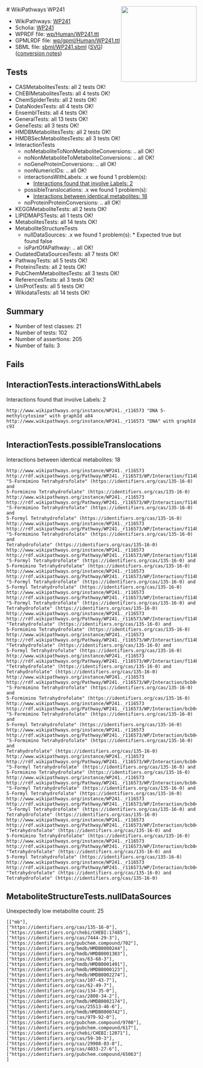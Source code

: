<img style="float: right; width: 200px" src="../logo.png" />
# WikiPathways WP241

* WikiPathways: [WP241](https://identifiers.org/wikipathways:WP241)
* Scholia: [WP241](https://scholia.toolforge.org/wikipathways/WP241)
* WPRDF file: [wp/Human/WP241.ttl](../wp/Human/WP241.ttl)
* GPMLRDF file: [wp/gpml/Human/WP241.ttl](../wp/gpml/Human/WP241.ttl)
* SBML file: [sbml/WP241.sbml](../sbml/WP241.sbml) ([SVG](../sbml/WP241.svg)) ([conversion notes](../sbml/WP241.txt))

## Tests
* CASMetabolitesTests: all 2 tests OK!
* ChEBIMetabolitesTests: all 4 tests OK!
* ChemSpiderTests: all 2 tests OK!
* DataNodesTests: all 4 tests OK!
* EnsemblTests: all 4 tests OK!
* GeneralTests: all 13 tests OK!
* GeneTests: all 3 tests OK!
* HMDBMetabolitesTests: all 2 tests OK!
* HMDBSecMetabolitesTests: all 3 tests OK!
* InteractionTests
    * noMetaboliteToNonMetaboliteConversions: .. all OK!
    * noNonMetaboliteToMetaboliteConversions: .. all OK!
    * noGeneProteinConversions: .. all OK!
    * nonNumericIDs: .. all OK!
    * interactionsWithLabels: .x we found 1 problem(s):
        * [Interactions found that involve Labels: 2](#630d2679)
    * possibleTranslocations: .x we found 1 problem(s):
        * [Interactions between identical metabolites: 18](#dc76dff4)
    * noProteinProteinConversions: .. all OK!
* KEGGMetaboliteTests: all 2 tests OK!
* LIPIDMAPSTests: all 1 tests OK!
* MetabolitesTests: all 14 tests OK!
* MetaboliteStructureTests
    * nullDataSources: .x we found 1 problem(s):
            * Expected true but found false
    * isPartOfAPathway: .. all OK!
* OudatedDataSourcesTests: all 7 tests OK!
* PathwayTests: all 5 tests OK!
* ProteinsTests: all 2 tests OK!
* PubChemMetabolitesTests: all 3 tests OK!
* ReferencesTests: all 3 tests OK!
* UniProtTests: all 5 tests OK!
* WikidataTests: all 14 tests OK!


## Summary

* Number of test classes: 21
* Number of tests: 102
* Number of assertions: 205
* Number of fails: 3

## Fails

<a name="630d2679" />

## InteractionTests.interactionsWithLabels

Interactions found that involve Labels: 2
```
http://www.wikipathways.org/instance/WP241._r116573 "DNA 5-methylcytosine" with graphId a84
http://www.wikipathways.org/instance/WP241._r116573 "DNA" with graphId c93
```

<a name="dc76dff4" />

## InteractionTests.possibleTranslocations

Interactions between identical metabolites: 18
```
http://www.wikipathways.org/instance/WP241._r116573 http://rdf.wikipathways.org/Pathway/WP241._r116573/WP/Interaction/f114b "5-Formimino Tetrahydrofolate" (https://identifiers.org/cas/135-16-0) and 
5-Formimino Tetrahydrofolate" (https://identifiers.org/cas/135-16-0)
http://www.wikipathways.org/instance/WP241._r116573 http://rdf.wikipathways.org/Pathway/WP241._r116573/WP/Interaction/f114b "5-Formimino Tetrahydrofolate" (https://identifiers.org/cas/135-16-0) and 
5-Formyl Tetrahydrofolate" (https://identifiers.org/cas/135-16-0)
http://www.wikipathways.org/instance/WP241._r116573 http://rdf.wikipathways.org/Pathway/WP241._r116573/WP/Interaction/f114b "5-Formimino Tetrahydrofolate" (https://identifiers.org/cas/135-16-0) and 
Tetrahydrofolate" (https://identifiers.org/cas/135-16-0)
http://www.wikipathways.org/instance/WP241._r116573 http://rdf.wikipathways.org/Pathway/WP241._r116573/WP/Interaction/f114b "5-Formyl Tetrahydrofolate" (https://identifiers.org/cas/135-16-0) and 
5-Formimino Tetrahydrofolate" (https://identifiers.org/cas/135-16-0)
http://www.wikipathways.org/instance/WP241._r116573 http://rdf.wikipathways.org/Pathway/WP241._r116573/WP/Interaction/f114b "5-Formyl Tetrahydrofolate" (https://identifiers.org/cas/135-16-0) and 
5-Formyl Tetrahydrofolate" (https://identifiers.org/cas/135-16-0)
http://www.wikipathways.org/instance/WP241._r116573 http://rdf.wikipathways.org/Pathway/WP241._r116573/WP/Interaction/f114b "5-Formyl Tetrahydrofolate" (https://identifiers.org/cas/135-16-0) and 
Tetrahydrofolate" (https://identifiers.org/cas/135-16-0)
http://www.wikipathways.org/instance/WP241._r116573 http://rdf.wikipathways.org/Pathway/WP241._r116573/WP/Interaction/f114b "Tetrahydrofolate" (https://identifiers.org/cas/135-16-0) and 
5-Formimino Tetrahydrofolate" (https://identifiers.org/cas/135-16-0)
http://www.wikipathways.org/instance/WP241._r116573 http://rdf.wikipathways.org/Pathway/WP241._r116573/WP/Interaction/f114b "Tetrahydrofolate" (https://identifiers.org/cas/135-16-0) and 
5-Formyl Tetrahydrofolate" (https://identifiers.org/cas/135-16-0)
http://www.wikipathways.org/instance/WP241._r116573 http://rdf.wikipathways.org/Pathway/WP241._r116573/WP/Interaction/f114b "Tetrahydrofolate" (https://identifiers.org/cas/135-16-0) and 
Tetrahydrofolate" (https://identifiers.org/cas/135-16-0)
http://www.wikipathways.org/instance/WP241._r116573 http://rdf.wikipathways.org/Pathway/WP241._r116573/WP/Interaction/bcb04 "5-Formimino Tetrahydrofolate" (https://identifiers.org/cas/135-16-0) and 
5-Formimino Tetrahydrofolate" (https://identifiers.org/cas/135-16-0)
http://www.wikipathways.org/instance/WP241._r116573 http://rdf.wikipathways.org/Pathway/WP241._r116573/WP/Interaction/bcb04 "5-Formimino Tetrahydrofolate" (https://identifiers.org/cas/135-16-0) and 
5-Formyl Tetrahydrofolate" (https://identifiers.org/cas/135-16-0)
http://www.wikipathways.org/instance/WP241._r116573 http://rdf.wikipathways.org/Pathway/WP241._r116573/WP/Interaction/bcb04 "5-Formimino Tetrahydrofolate" (https://identifiers.org/cas/135-16-0) and 
Tetrahydrofolate" (https://identifiers.org/cas/135-16-0)
http://www.wikipathways.org/instance/WP241._r116573 http://rdf.wikipathways.org/Pathway/WP241._r116573/WP/Interaction/bcb04 "5-Formyl Tetrahydrofolate" (https://identifiers.org/cas/135-16-0) and 
5-Formimino Tetrahydrofolate" (https://identifiers.org/cas/135-16-0)
http://www.wikipathways.org/instance/WP241._r116573 http://rdf.wikipathways.org/Pathway/WP241._r116573/WP/Interaction/bcb04 "5-Formyl Tetrahydrofolate" (https://identifiers.org/cas/135-16-0) and 
5-Formyl Tetrahydrofolate" (https://identifiers.org/cas/135-16-0)
http://www.wikipathways.org/instance/WP241._r116573 http://rdf.wikipathways.org/Pathway/WP241._r116573/WP/Interaction/bcb04 "5-Formyl Tetrahydrofolate" (https://identifiers.org/cas/135-16-0) and 
Tetrahydrofolate" (https://identifiers.org/cas/135-16-0)
http://www.wikipathways.org/instance/WP241._r116573 http://rdf.wikipathways.org/Pathway/WP241._r116573/WP/Interaction/bcb04 "Tetrahydrofolate" (https://identifiers.org/cas/135-16-0) and 
5-Formimino Tetrahydrofolate" (https://identifiers.org/cas/135-16-0)
http://www.wikipathways.org/instance/WP241._r116573 http://rdf.wikipathways.org/Pathway/WP241._r116573/WP/Interaction/bcb04 "Tetrahydrofolate" (https://identifiers.org/cas/135-16-0) and 
5-Formyl Tetrahydrofolate" (https://identifiers.org/cas/135-16-0)
http://www.wikipathways.org/instance/WP241._r116573 http://rdf.wikipathways.org/Pathway/WP241._r116573/WP/Interaction/bcb04 "Tetrahydrofolate" (https://identifiers.org/cas/135-16-0) and 
Tetrahydrofolate" (https://identifiers.org/cas/135-16-0)
```

<a name="919041ad" />

## MetaboliteStructureTests.nullDataSources

Unexpectedly low metabolite count: 25
```
[["mb"],
["https://identifiers.org/cas/135-16-0"],
["https://identifiers.org/chebi/CHEBI:17485"],
["https://identifiers.org/cas/7444-29-3"],
["https://identifiers.org/pubchem.compound/702"],
["https://identifiers.org/hmdb/HMDB0000244"],
["https://identifiers.org/hmdb/HMDB0001303"],
["https://identifiers.org/cas/63-68-3"],
["https://identifiers.org/hmdb/HMDB0001491"],
["https://identifiers.org/hmdb/HMDB0000123"],
["https://identifiers.org/hmdb/HMDB0002274"],
["https://identifiers.org/cas/107-43-7"],
["https://identifiers.org/cas/62-49-7"],
["https://identifiers.org/cas/134-35-0"],
["https://identifiers.org/cas/2800-34-2"],
["https://identifiers.org/hmdb/HMDB0002174"],
["https://identifiers.org/cas/25513-46-6"],
["https://identifiers.org/hmdb/HMDB0000742"],
["https://identifiers.org/cas/979-92-0"],
["https://identifiers.org/pubchem.compound/9700"],
["https://identifiers.org/pubchem.compound/617"],
["https://identifiers.org/chebi/CHEBI:12071"],
["https://identifiers.org/cas/59-30-3"],
["https://identifiers.org/cas/29908-03-0"],
["https://identifiers.org/cas/4033-27-6"],
["https://identifiers.org/pubchem.compound/65063"]
]
```

